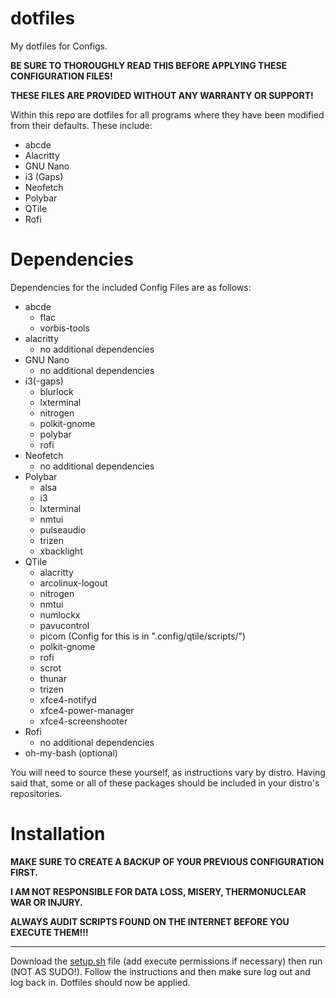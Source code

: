 # dotfiles
My dotfiles for Configs.

**BE SURE TO THOROUGHLY READ THIS BEFORE APPLYING THESE CONFIGURATION FILES!**

**THESE FILES ARE PROVIDED WITHOUT ANY WARRANTY OR SUPPORT!**

Within this repo are dotfiles for all programs where they have been modified from their defaults.
These include:
- abcde
- Alacritty
- GNU Nano
- i3 (Gaps)
- Neofetch
- Polybar
- QTile
- Rofi

# Dependencies
Dependencies for the included Config Files are as follows:
- abcde
  - flac
  - vorbis-tools
- alacritty
  - no additional dependencies
- GNU Nano
  - no additional dependencies
- i3(-gaps)
  - blurlock
  - lxterminal
  - nitrogen
  - polkit-gnome
  - polybar
  - rofi
- Neofetch
  - no additional dependencies
- Polybar
  - alsa
  - i3
  - lxterminal
  - nmtui
  - pulseaudio
  - trizen
  - xbacklight
- QTile
  - alacritty
  - arcolinux-logout
  - nitrogen
  - nmtui
  - numlockx
  - pavucontrol
  - picom (Config for this is in ".config/qtile/scripts/")
  - polkit-gnome
  - rofi
  - scrot
  - thunar
  - trizen
  - xfce4-notifyd
  - xfce4-power-manager
  - xfce4-screenshooter
- Rofi
  - no additional dependencies
- oh-my-bash (optional)

You will need to source these yourself, as instructions vary by distro. Having said that, some or all of these packages should be included in your distro's repositories.

# Installation

**MAKE SURE TO CREATE A BACKUP OF YOUR PREVIOUS CONFIGURATION FIRST.**

**I AM NOT RESPONSIBLE FOR DATA LOSS, MISERY, THERMONUCLEAR WAR OR INJURY.**

**ALWAYS AUDIT SCRIPTS FOUND ON THE INTERNET BEFORE YOU EXECUTE THEM!!!**

---

Download the [setup.sh](https://raw.githubusercontent.com/Conjuam/dotfiles/master/setup.sh) file (add execute permissions if necessary) then run (NOT AS SUDO!). Follow the instructions and then make sure log out and log back in. Dotfiles should now be applied.
